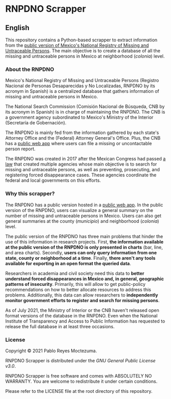 # RNPDNO Scrapper

## English

This repository contains a Python-based scrapper to extract information from the [public version of Mexico's National Registry of Missing and Untraceable Persons](https://versionpublicarnpdno.segob.gob.mx). The main objective is to create a database of all the missing and untraceable persons in Mexico at neighborhood (_colonia_) level.

### About the RNPDNO

Mexico's National Registry of Missing and Untraceable Persons (Registro Nacional de Personas Desaparecidas y No Localizadas, RNPDNO by its acronym in Spanish) is a centralized database that gathers information of missing and untraceable persons in Mexico. 

The National Search Commission (Comisión Nacional de Búsqueda, CNB by its acronym in Spanish) is in charge of maintaining the RNPDNO. The CNB is a government agency subordinated to Mexico's Ministry of the Interior (Secretaría de Gobernación).

The RNPDNO is mainly fed from the information gathered by each state's Attorney Office and the (Federal) Attorney General's Office. Plus, the CNB has a [public web app](https://cnbreportadesaparecidos.segob.gob.mx) where users can file a missing or uncontactable person report. 

The RNPDNO was created in 2017 after the Mexican Congress had passed [a law](http://www.diputados.gob.mx/LeyesBiblio/pdf/LGMDFP_200521.pdf) that created multiple agencies whose main objective is to search for missing and untraceable persons, as well as preventing, prosecuting, and registering forced disappearance cases. These agencies coordinate the federal and local governments on this efforts.

### Why this scrapper?

The RNPDNO has a public version hosted in a [public web app](https://versionpublicarnpdno.segob.gob.mx). In the public version of the RNPDNO, users can visualize a general summary on the number of missing and untraceable persons in Mexico. Users can also get general summaries at the county (_municipio_) and neighborhood (_colonia_) level. 

The public version of the RNPDNO has three main problems that hinder the use of this information in research projects. First, **the information available at the public version of the RNPDNO is only presented in charts** (bar, line, and area charts). Secondly, **users can only query information from one state, county or neighborhood at a time**. Finally, **there aren't any tools available for exporting in an open format the queried data**.

Researchers in academia and civil society need this data to **better understand forced disappearances in Mexico and, in general, geographic patterns of insecurity**. Primarily, this will allow to get public-policy recommendations on how to better allocate resources to address this problems. Additionally, this data can allow researchers to **independently monitor government efforts to register and search for missing persons**.

As of July 2021, the Ministry of Interior or the CNB haven't released open format versions of the database in the RNPDNO. Even when the National Institute of Transparency and Access to Public Information has requested to release the full database in at least three occasions.

### License

Copyright © 2021 Pablo Reyes Moctezuma.

RNPDNO Scrapper is distributed under the _GNU General Public License v3.0_. 

RNPDNO Scrapper is free software and comes with ABSOLUTELY NO WARRANTY. You are welcome to redistribute it under certain conditions.

Please refer to the LICENSE file at the root directory of this repository.
